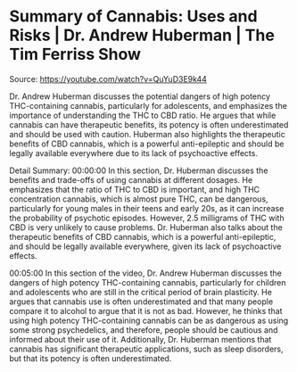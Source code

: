 # Summary of Cannabis: Uses and Risks | Dr. Andrew Huberman | The Tim Ferriss Show

Source: https://youtube.com/watch?v=QuYuD3E9k44

Dr. Andrew Huberman discusses the potential dangers of high potency THC-containing cannabis, particularly for adolescents, and emphasizes the importance of understanding the THC to CBD ratio. He argues that while cannabis can have therapeutic benefits, its potency is often underestimated and should be used with caution. Huberman also highlights the therapeutic benefits of CBD cannabis, which is a powerful anti-epileptic and should be legally available everywhere due to its lack of psychoactive effects.

Detail Summary: 
00:00:00
In this section, Dr. Huberman discusses the benefits and trade-offs of using cannabis at different dosages. He emphasizes that the ratio of THC to CBD is important, and high THC concentration cannabis, which is almost pure THC, can be dangerous, particularly for young males in their teens and early 20s, as it can increase the probability of psychotic episodes. However, 2.5 milligrams of THC with CBD is very unlikely to cause problems. Dr. Huberman also talks about the therapeutic benefits of CBD cannabis, which is a powerful anti-epileptic, and should be legally available everywhere, given its lack of psychoactive effects.

00:05:00
In this section of the video, Dr. Andrew Huberman discusses the dangers of high potency THC-containing cannabis, particularly for children and adolescents who are still in the critical period of brain plasticity. He argues that cannabis use is often underestimated and that many people compare it to alcohol to argue that it is not as bad. However, he thinks that using high potency THC-containing cannabis can be as dangerous as using some strong psychedelics, and therefore, people should be cautious and informed about their use of it. Additionally, Dr. Huberman mentions that cannabis has significant therapeutic applications, such as sleep disorders, but that its potency is often underestimated.

